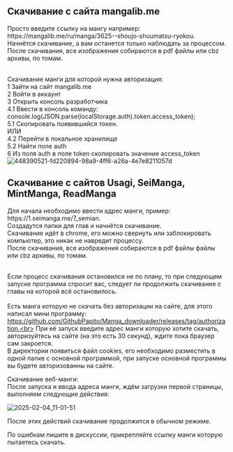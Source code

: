 <h2>Скачивание с сайта mangalib.me</h2>
Просто введите ссылку на мангу например: https://mangalib.me/ru/manga/3625--shoujo-shuumatsu-ryokou.<br>
Начнётся скачивание, а вам останется только наблюдать за процессом.<br>
После скачивания, все изображения собираются в pdf файлы или cbz архивы, по томам.<br><br>

Скачивание манги для которой нужна авторизация:<br>
1 Зайти на сайт mangalib.me<br>
2 Войти в аккаунт<br>
3 Открыть консоль разработчика<br>
4.1 Ввести в консоль команду: console.log(JSON.parse(localStorage.auth).token.access_token);<br>
5.1 Скопировать появившийся токен.<br>
ИЛИ<br>
4.2 Перейти в локальное хранилище<br>
5.2 Найти поле auth<br>
6 Из поля auth в поле token скопировать значение access_token<br>
![448390521-fd220894-98a9-4ff6-a26a-4e7e8211057d](https://github.com/user-attachments/assets/7c8d755f-642f-4fca-8084-411a5c0227b0)<br>

<h2>Скачивание с сайтов Usagi, SeiManga, MintManga, ReadManga</h2>
Для начала необходимо ввести адрес манги, пример: https://1.seimanga.me/7_semian.<br>
Создадутся папки для глав и начнётся скачивание.<br>
Скачивание идёт в chrome, его можно свернуть или заблокировать компьютер, это никак не навредит процессу.<br>
После скачивания, все изображения собираются в pdf файлы файлы или cbz архивы, по томам.<br><br>

Если процесс скачивания остановился не по плану, то при следующем запуске программа спросит вас, следует ли продолжить скачивание с главы на которой всё остановилось.<br><br>
Есть манга которую не скачать без авторизации на сайте, для этого написал мини программу: https://github.com/GithubPapito/Manga_downloader/releases/tag/authorization.<br>
При её запуск введите адрес манги которую хотите скачать, авторизуйтесь на сайте (на это есть 30 секунд), ждите пока браузер сам закроется.<br>
В директории появиться файл cookies, его необходимо разместить в одной папке с основной программой, при запуске основной программы вы будете авторизованны на сайте.<br>

Скачивание веб-манги:<br>
После запуска и ввода адреса манги, ждём загрузки первой страницы, выполняем следующие действия:

![2025-02-04_11-01-51](https://github.com/user-attachments/assets/46428a9b-a03b-4715-9d1b-3a7e3f7a371b)

После этих действий скачивание продолжится в обычном режиме.

По ошибкам пишите в дискуссии, прикрепляйте ссылку манги которую пытаетесь скачать.

